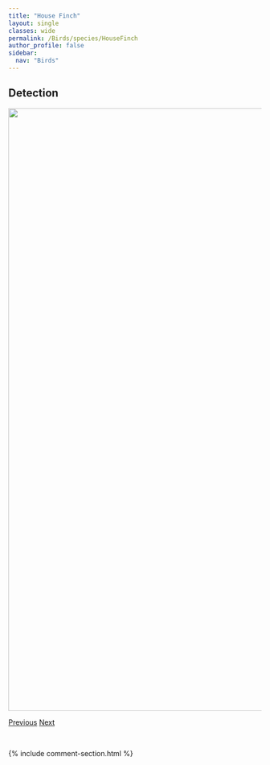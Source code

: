 ```yaml
---
title: "House Finch"
layout: single
classes: wide
permalink: /Birds/species/HouseFinch
author_profile: false
sidebar:
  nav: "Birds"
---
```


<h2>Detection</h2>

<a href="https://drive.google.com/uc?export=view&id=1dLFm__aywzFLnP7BbICibCUKVKURbibA">
<img src="https://drive.google.com/uc?export=view&id=1dLFm__aywzFLnP7BbICibCUKVKURbibA" height = "1200" width = "800">
</a>


<a href="/DevelopmentWebsite/Birds/species/HermitThrush" class="pagination--pager" title="Catharus guttatus">Previous</a> <a href="/DevelopmentWebsite/Birds/species/HornedGrebe" class="pagination--pager" title="Podiceps auritus">Next</a>

<p>&nbsp;</p>

{% include comment-section.html %}
